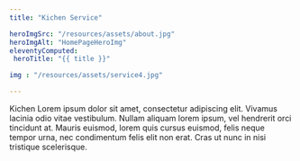```yaml
---
title: "Kichen Service"

heroImgSrc: "/resources/assets/about.jpg"
heroImgAlt: "HomePageHeroImg"
eleventyComputed:
 heroTitle: "{{ title }}"

img : "/resources/assets/service4.jpg"

---
```


Kichen Lorem ipsum dolor sit amet, consectetur adipiscing elit. Vivamus lacinia odio vitae vestibulum. Nullam aliquam lorem
ipsum, vel hendrerit orci tincidunt at. Mauris euismod, lorem quis cursus euismod, felis neque tempor urna, nec
condimentum felis elit non erat. Cras ut nunc in nisi tristique scelerisque.